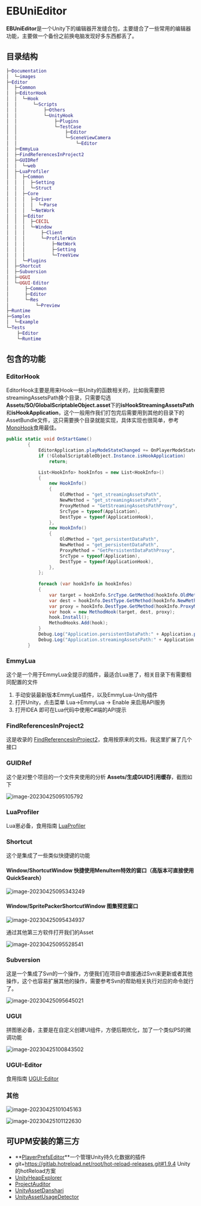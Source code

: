 

# EBUniEditor

**EBUniEditor**是一个Unity下的编辑器开发缝合包，主要缝合了一些常用的编辑器功能，主要做一个备份之前换电脑发现好多东西都丢了。

## 	

## 目录结构

```lua
├─Documentation
│  └─images
├─Editor
│  ├─Common
│  ├─EditorHook
│  │  └─Hook
│  │      └─Scripts
│  │          ├─Others
│  │          └─UnityHook
│  │              ├─Plugins
│  │              └─TestCase
│  │                  ├─Editor
│  │                  └─SceneViewCamera
│  │                      └─Editor
│  ├─EmmyLua
│  ├─FindReferencesInProject2
│  ├─GUIDRef
│  │  └─web
│  ├─LuaProfiler
│  │  ├─Common
│  │  │  ├─Setting
│  │  │  └─Struct
│  │  ├─Core
│  │  │  ├─Driver
│  │  │  │  └─Parse
│  │  │  └─NetWork
│  │  ├─Editor
│  │  │  ├─CECIL
│  │  │  └─Window
│  │  │      ├─Client
│  │  │      └─ProfilerWin
│  │  │          ├─NetWork
│  │  │          ├─Setting
│  │  │          └─TreeView
│  │  └─Plugins
│  ├─Shortcut
│  ├─Subversion
│  ├─UGUI
│  └─UGUI-Editor
│      ├─Common
│      ├─Editor
│      └─Res
│          └─Preview
├─Runtime
├─Samples
│  └─Example
└─Tests
    ├─Editor
    └─Runtime
```

## 包含的功能

### EditorHook

EditorHook主要是用来Hook一些Unity的函数相关的，比如我需要把streamingAssetsPath换个目录，只需要勾选**Assets/SO/GlobalScriptableObject.asset**下的**isHookStreamingAssetsPath**和**isHookApplication**，这个一般用作我们打包完后需要用到其他的目录下的AssetBundle文件，这只需要换个目录就能实现，具体实现也很简单，参考[MonoHook](https://github.com/Misaka-Mikoto-Tech/MonoHook)食用最佳。

```c#
public static void OnStartGame()
        {
            EditorApplication.playModeStateChanged += OnPlayerModeStateChanged;
            if (!GlobalScriptableObject.Instance.isHookApplication)
                return;

            List<HookInfo> hookInfos = new List<HookInfo>()
            {
                new HookInfo()
                {
                    OldMethod = "get_streamingAssetsPath",
                    NewMethod = "get_streamingAssetsPath",
                    ProxyMethod = "GetStreamingAssetsPathProxy",
                    SrcType = typeof(Application),
                    DestType = typeof(ApplicationHook),
                },
                new HookInfo()
                {
                    OldMethod = "get_persistentDataPath",
                    NewMethod = "get_persistentDataPath",
                    ProxyMethod = "GetPersistentDataPathProxy",
                    SrcType = typeof(Application),
                    DestType = typeof(ApplicationHook),
                },
            };
            
            foreach (var hookInfo in hookInfos)
            {
                var target = hookInfo.SrcType.GetMethod(hookInfo.OldMethod, bindingFlags);
                var dest = hookInfo.DestType.GetMethod(hookInfo.NewMethod, bindingFlags);
                var proxy = hookInfo.DestType.GetMethod(hookInfo.ProxyMethod, bindingFlags);
                var hook = new MethodHook(target, dest, proxy);
                hook.Install();
                MethodHooks.Add(hook);
            } 
            Debug.Log("Application.persistentDataPath:" + Application.persistentDataPath);
            Debug.Log("Application.streamingAssetsPath:" + Application.streamingAssetsPath);
        }
```

### EmmyLua

这个是一个用于EmmyLua全提示的插件，最适合Lua崽了，相关目录下有需要相同配置的文件

1. 手动安装最新版本EmmyLua插件，以及EmmyLua-Unity插件
2. 打开Unity，点击菜单 Lua->EmmyLua -> Enable 来启用API服务
3. 打开IDEA 即可在Lua代码中使用C#端的API提示

### FindReferencesInProject2

这是收录的 [FindReferencesInProject2](https://github.com/networm/FindReferencesInProject2)，食用按原来的文档，我这里扩展了几个接口

### GUIDRef

这个是对整个项目的一个文件夹使用的分析 **Assets/生成GUID引用缓存**，截图如下

![image-20230425095105792](Documentation/images/image-20230425095105792.png)

### LuaProfiler

Lua崽必备，食用指南 [LuaProfiler](https://github.com/leinlin/Miku-LuaProfiler)

### Shortcut

这个是集成了一些类似快捷键的功能

#### Window/ShortcutWindow 快捷使用MenuItem特效的窗口（高版本可直接使用QuickSearch）

![image-20230425095343249](Documentation/images/image-20230425095343249.png)

#### Window/SpritePackerShortcutWindow 图集预览窗口

![image-20230425095434937](Documentation/images/image-20230425095434937.png)

通过其他第三方软件打开我们的Asset

![image-20230425095528541](Documentation/images/image-20230425095528541.png)

### Subversion

这是一个集成了Svn的一个操作，方便我们在项目中直接通过Svn来更新或者其他操作，这个也容易扩展其他的操作，需要参考Svn的帮助相关执行对应的命令就行了。

![image-20230425095645021](Documentation/images/image-20230425095645021.png)

### UGUI

拼图崽必备，主要是在自定义创建UI组件，方便后期优化，加了一个类似PS的微调功能

![image-20230425100843502](Documentation/images/image-20230425100843502.png)

### UGUI-Editor

食用指南 [UGUI-Editor](https://github.com/liuhaopen/UGUI-Editor.git)

### 其他

![image-20230425101045163](Documentation/images/image-20230425101045163.png)

![image-20230425101122630](Documentation/images/image-20230425101122630.png)

## 可UPM安装的第三方

- **[PlayerPrefsEditor](https://github.com/sabresaurus/PlayerPrefsEditor)**一个管理Unity持久化数据的插件
- git+https://gitlab.hotreload.net/root/hot-reload-releases.git#1.9.4 Unity的hotReload方案
- [UnityHeapExplorer](https://github.com/pschraut/UnityHeapExplorer)
- [ProjectAuditor](https://github.com/pschraut/UnityHeapExplorer)
- [UnityAssetDanshari](https://github.com/akof1314/UnityAssetDanshari)
- [UnityAssetUsageDetector](https://github.com/yasirkula/UnityAssetUsageDetector)


